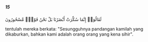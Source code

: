 ##### 15

<span class="ayah">لَقَالُوٓا۟ إِنَّمَا سُكِّرَتْ أَبْصَٰرُنَا بَلْ نَحْنُ قَوْمٌۭ مَّسْحُورُونَ</span>

<span class="ayah_translation">tentulah mereka berkata: "Sesungguhnya pandangan kamilah yang dikaburkan, bahkan kami adalah orang orang yang kena sihir".</span>
